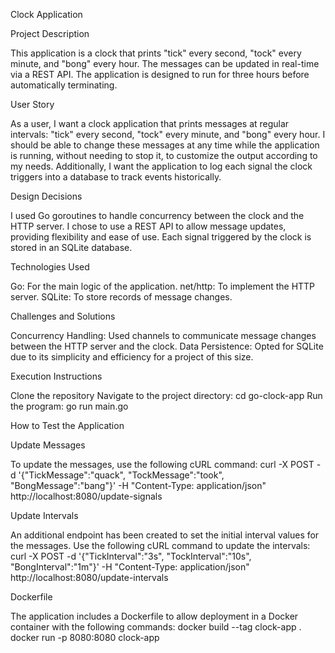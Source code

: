 Clock Application


Project Description

This application is a clock that prints "tick" every second, "tock" every minute, and "bong" every hour. The messages can be updated in real-time via a REST API. The application is designed to run for three hours before automatically terminating.


User Story

As a user, I want a clock application that prints messages at regular intervals: "tick" every second, "tock" every minute, and "bong" every hour. I should be able to change these messages at any time while the application is running, without needing to stop it, to customize the output according to my needs. Additionally, I want the application to log each signal the clock triggers into a database to track events historically.


Design Decisions

I used Go goroutines to handle concurrency between the clock and the HTTP server.
I chose to use a REST API to allow message updates, providing flexibility and ease of use.
Each signal triggered by the clock is stored in an SQLite database.


Technologies Used

Go: For the main logic of the application.
net/http: To implement the HTTP server.
SQLite: To store records of message changes.


Challenges and Solutions

Concurrency Handling: Used channels to communicate message changes between the HTTP server and the clock.
Data Persistence: Opted for SQLite due to its simplicity and efficiency for a project of this size.


Execution Instructions

Clone the repository
Navigate to the project directory: cd go-clock-app
Run the program: go run main.go


How to Test the Application

Update Messages

To update the messages, use the following cURL command:
curl -X POST -d '{"TickMessage":"quack", "TockMessage":"took", "BongMessage":"bang"}' -H "Content-Type: application/json" http://localhost:8080/update-signals

Update Intervals

An additional endpoint has been created to set the initial interval values for the messages. Use the following cURL command to update the intervals:
curl -X POST -d '{"TickInterval":"3s", "TockInterval":"10s", "BongInterval":"1m"}' -H "Content-Type: application/json" http://localhost:8080/update-intervals


Dockerfile

The application includes a Dockerfile to allow deployment in a Docker container with the following commands:
docker build --tag clock-app .
docker run -p 8080:8080 clock-app